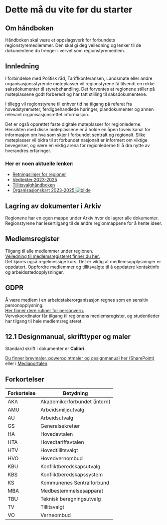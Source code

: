 # Dette må du vite før du starter

## Om håndboken
Håndboken skal være et oppslagsverk for forbundets regionstyremedlemmer. Den skal gi deg veiledning og lenker til de dokumentene du trenger i vervet som regionstyremedlem.

## Innledning
I forbindelse med Politisk råd, Tariffkonferansen, Landsmøte eller andre organisasjonsstyrende møteplasser vil regionstyrene få tilsendt en rekke saksdokumenter til styrebehandling. Det forventes at regionene stiller på møteplassene godt forberedt og har tatt stilling til saksdokumentene.

I tillegg vil regionstyrene til enhver tid ha tilgang på referat fra hovedstyremøter, ferdigbehandlede høringer, plandokumenter og annen relevant organisasjonsrettet informasjon.

Det er også opprettet faste digitale møteplasser for regionlederne. Hensikten med disse møteplassene er å holde en åpen toveis kanal for informasjon om hva som skjer i forbundet sentralt og regionalt. Slike møteplasser vil bidra til at forbundet nasjonalt er informert om viktige bevegelser, og være en viktig arena for regionlederne til å dra nytte av hverandres erfaringer.

### Her er noen aktuelle lenker:
- [Retningslinjer for regioner](https://akademikerforbundetno.sharepoint.com/:f:/r/sites/Dokumentsenter/Organisatoriske%20enheter/Retningslinjer?csf=1&web=1&e=qeU8Dv)
- [Vedtekter 2023-2025](https://www.akademikerforbundet.no/styringsdokumenter/vedtekter/)
- [Tillitsvalghåndboken](https://www.akademikerforbundet.no/tillitsvalgtboken/)
- [Organisasjonskart 2023-2025 ![bilde](https://www.akademikerforbundet.no/sfiles/5/95/09/3/picture/793x595/organisasjonskart-2023-2025.png)](https://www.akademikerforbundet.no/om-oss/organisasjon/)

## Lagring av dokumenter i Arkiv
Regionene har en egen mappe under Arkiv hvor de lagrer alle dokumenter. Regionstyrene har lesertilgang til de andre regionmappene for å hente ideer.

## Medlemsregister
Tilgang til alle medlemmer under regionen.  
[Veiledning til medlemsregisteret finner du her.](https://www.akademikerforbundet.no/dokumenter/handboker/)  
Det kjøres også regelmessige kurs. Det er viktig at medlemsopplysninger er oppdatert. Oppfordre medlemmer og tillitsvalgte til å oppdatere kontaktinfo og arbeidsstedopplysninger.

## GDPR
Å være medlem i en arbeidstakerorganisasjon regnes som en sensitiv personopplysning.  
[Her finner dere rutiner for personvern.](https://www.akademikerforbundet.no/gdpr/rutiner-for-personvern-i-akademikerforbundet/)  
Vervekoordinator får tilgang til regionens medlemsregister, og studentleder har tilgang til hele medlemsregisteret.

## 12.1 Designmanual, skrifttyper og maler
Standard skrift i dokumenter er **Calibri**.

[Du finner brevmaler, powerpointmaler og designmanual her (SharePoint)](https://akademikerforbundetno.sharepoint.com/sites/Dokumentsenter/Sider/Kommunikasjon-og-profilering.aspx)  
eller i [Mediaportalen](https://akademikerforbundet.mediaflowportal.com/)

## Forkortelser

| Forkortelse | Betydning                     |
|-------------|-------------------------------|
| AKA         | Akademikerforbundet (intern)  |
| AMU         | Arbeidsmiljøutvalg            |
| AU          | Arbeidsutvalg                 |
| GS          | Generalsekretær               |
| HA          | Hovedavtalen                  |
| HTA         | Hovedtariffavtalen            |
| HTV         | Hovedtillitsvalgt             |
| HVO         | Hovedvernombud                |
| KBU         | Konfliktberedskapsutvalg      |
| KBS         | Konfliktberedskapssystem      |
| KS          | Kommunenes Sentralforbund     |
| MBA         | Medbestemmelsesapparat        |
| TBU         | Teknisk beregningsutvalg      |
| TV          | Tillitsvalgt                 |
| VO          | Verneombud                   |
